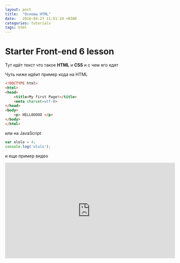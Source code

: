 ```yaml
---
layout: post
title:  "Основы HTML"
date:   2016-04-27 11:51:19 +0300
categories: tutorials
tags: html
---
```

# Starter Front-end 6 lesson

Тут идёт текст что такое **HTML** и **CSS** и с чем его едят

Чуть ниже идёит пример кода на HTML

```html
<!DOCTYPE html>
<html>
<head>
    <title>My first Page!</title>
    <meta charset=utf-8>
</head>
<body>
    <p> HELLOOOOO </p>
</body>
</html>
```
или на JavaScript

```javascript
var ololo = 4;
console.log('ololo');
```

и еще пример видео

<div class="flex-video widescreen">
<iframe width="560" height="315" src="https://www.youtube.com/embed/EzUB5GZqjgY" frameborder="0" allowfullscreen></iframe>
</div>